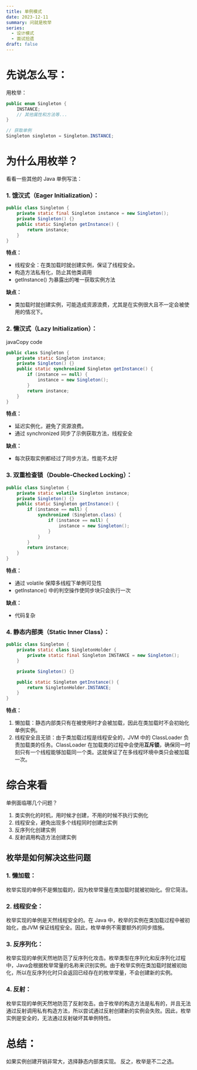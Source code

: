 ```yaml
---
title: 单例模式
date: 2023-12-11
summary: 问就是枚举
series:
  - 设计模式
  - 面试拾遗
draft: false
---
```

# 先说怎么写：

用枚举：
```Java
public enum Singleton {
    INSTANCE;
    // 其他属性和方法等...
}

// 获取单例
Singleton singleton = Singleton.INSTANCE;
```

# 为什么用枚举？

看看一些其他的 Java 单例写法：
### 1. 饿汉式（Eager Initialization）：

```Java
public class Singleton {
    private static final Singleton instance = new Singleton();
    private Singleton() {}
    public static Singleton getInstance() {
        return instance;
    }
}
```
**特点：**
- 线程安全：在类加载时就创建实例，保证了线程安全。
- 构造方法私有化，防止其他类调用
- getInstance() 为暴露出的唯一获取实例方法

**缺点：**
- 类加载时就创建实例，可能造成资源浪费，尤其是在实例很大且不一定会被使用的情况下。

### 2. 懒汉式（Lazy Initialization）：

javaCopy code

```Java
public class Singleton {
    private static Singleton instance;
    private Singleton() {}
    public static synchronized Singleton getInstance() {
        if (instance == null) {
            instance = new Singleton();
        }
        return instance;
    }
}

```

**特点：**
- 延迟实例化，避免了资源浪费。
- 通过 synchronized 同步了示例获取方法，线程安全
  
**缺点：**
- 每次获取实例都经过了同步方法，性能不太好

### 3. 双重检查锁（Double-Checked Locking）：
```Java
public class Singleton {
    private static volatile Singleton instance;
    private Singleton() {}
    public static Singleton getInstance() {
        if (instance == null) {
            synchronized (Singleton.class) {
                if (instance == null) {
                    instance = new Singleton();
                }
            }
        }
        return instance;
    }
}
```
**特点：**

- 通过 volatile 保障多线程下单例可见性
- getInstance() 中的判空操作使同步块只会执行一次

**缺点：**
- 代码复杂

### 4. 静态内部类（Static Inner Class）：
```Java
public class Singleton {
    private static class SingletonHolder {
        private static final Singleton INSTANCE = new Singleton();
    }

    private Singleton() {}

    public static Singleton getInstance() {
        return SingletonHolder.INSTANCE;
    }
}
```

  
**特点：**

1. 懒加载：静态内部类只有在被使用时才会被加载，因此在类加载时不会初始化单例实例。
2. 线程安全且无锁：由于类加载过程是线程安全的，JVM 中的 ClassLoader 负责加载类的任务。ClassLoader 在加载类的过程中会使用**互斥锁**，确保同一时刻只有一个线程能够加载同一个类。这就保证了在多线程环境中类只会被加载一次。

# 综合来看
单例面临哪几个问题？
1. 类实例化的时机，用时候才创建，不用的时候不执行实例化
2. 线程安全，避免出现多个线程同时创建出实例
3. 反序列化创建实例
4. 反射调用构造方法创建实例
   
## 枚举是如何解决这些问题
### 1. 懒加载：

枚举实现的单例不是懒加载的，因为枚举常量在类加载时就被初始化。但它简洁。
### 2. 线程安全：

枚举实现的单例是天然线程安全的。在 Java 中，枚举的实例在类加载过程中被初始化，由JVM 保证线程安全。因此，枚举单例不需要额外的同步措施。

### 3. 反序列化：

枚举实现的单例天然地防范了反序列化攻击。枚举类型在序列化和反序列化过程中，Java会根据枚举常量的名称来识别实例。由于枚举实例在类加载时就被初始化，所以在反序列化时只会返回已经存在的枚举常量，不会创建新的实例。

### 4. 反射：

枚举实现的单例天然地防范了反射攻击。由于枚举的构造方法是私有的，并且无法通过反射调用私有构造方法，所以尝试通过反射创建新的实例会失败。因此，枚举实例是安全的，无法通过反射破坏其单例特性。

# 总结：

如果实例创建开销非常大，选择静态内部类实现。
反之，枚举是不二之选。